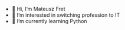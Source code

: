 - 👋 Hi, I’m Mateusz Fret
- 👀 I’m interested in switching profession to IT
- 🌱 I’m currently learning Python


<!---
mt-fret/mt-fret is a ✨ special ✨ repository because its `README.md` (this file) appears on your GitHub profile.
You can click the Preview link to take a look at your changes.
--->
